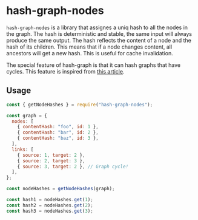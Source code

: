 # hash-graph-nodes

`hash-graph-nodes` is a library that assignes a uniq hash to all the nodes in the graph. The hash is deterministic and stable, the same input will always produce the same output.
The hash reflects the content of a node and the hash of its children. This means that if a node changes content, all ancestors will get a new hash. This is useful for cache invalidation.

The special feature of hash-graph is that it can hash graphs that have cycles. This feature is inspired from [this article](https://www.fugue.co/blog/2016-05-18-cryptographic-hashes-and-dependency-cycles.html).

## Usage

```javascript
const { getNodeHashes } = require("hash-graph-nodes");

const graph = {
  nodes: [
    { contentHash: "foo", id: 1 },
    { contentHash: "bar", id: 2 },
    { contentHash: "baz", id: 3 },
  ],
  links: [
    { source: 1, target: 2 },
    { source: 2, target: 3 },
    { source: 3, target: 2 }, // Graph cycle!
  ],
};

const nodeHashes = getNodeHashes(graph);

const hash1 = nodeHashes.get(1);
const hash2 = nodeHashes.get(2);
const hash3 = nodeHashes.get(3);
```
